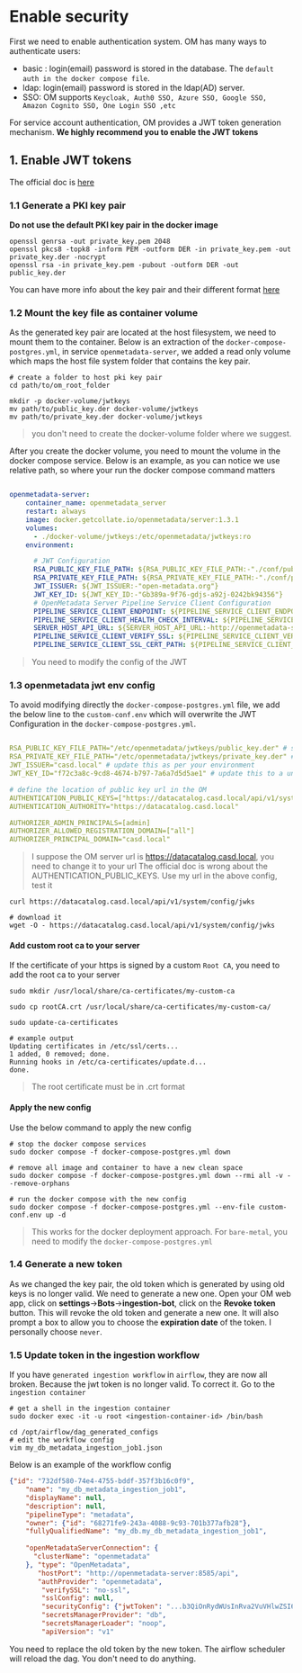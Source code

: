 # Enable security

First we need to enable authentication system. OM has many ways to authenticate users:
- basic : login(email) password is stored in the database. The `default auth in the docker compose file`.
- ldap: login(email) password is stored in the ldap(AD) server. 
- SSO: OM supports `Keycloak, Auth0 SSO, Azure SSO, Google SSO, Amazon Cognito SSO, One Login SSO ,etc` 

For service account authentication, OM provides a JWT token generation mechanism. **We highly recommend you
to enable the JWT tokens** 

## 1. Enable JWT tokens

The official doc is [here](https://docs.open-metadata.org/v1.4.x/deployment/security/enable-jwt-tokens)

### 1.1 Generate a PKI key pair

**Do not use the default PKI key pair in the docker image**

```shell
openssl genrsa -out private_key.pem 2048
openssl pkcs8 -topk8 -inform PEM -outform DER -in private_key.pem -out private_key.der -nocrypt
openssl rsa -in private_key.pem -pubout -outform DER -out public_key.der
```

You can have more info about the key pair and their different format [here](https://github.com/pengfei99/LinuxAdminSys/blob/main/docs/security/PKI/Manage_certs_csrs_keypaires_with_openssl.md)


### 1.2 Mount the key file as container volume

As the generated key pair are located at the host filesystem, we need to mount them to the container. Below is an 
extraction of the `docker-compose-postgres.yml`, in service `openmetadata-server`, we added a read only volume which
maps the host file system folder that contains the key pair.

```shell
# create a folder to host pki key pair
cd path/to/om_root_folder

mkdir -p docker-volume/jwtkeys
mv path/to/public_key.der docker-volume/jwtkeys
mv path/to/private_key.der docker-volume/jwtkeys
```
> you don't need to create the docker-volume folder where we suggest. 

After you create the docker volume, you need to mount the volume in the docker compose service. Below is an example,
as you can notice we use relative path, so where your run the docker compose command matters
 
```yaml

openmetadata-server:
    container_name: openmetadata_server
    restart: always
    image: docker.getcollate.io/openmetadata/server:1.3.1
    volumes:
      - ./docker-volume/jwtkeys:/etc/openmetadata/jwtkeys:ro
    environment:

      # JWT Configuration
      RSA_PUBLIC_KEY_FILE_PATH: ${RSA_PUBLIC_KEY_FILE_PATH:-"./conf/public_key.der"}
      RSA_PRIVATE_KEY_FILE_PATH: ${RSA_PRIVATE_KEY_FILE_PATH:-"./conf/private_key.der"}
      JWT_ISSUER: ${JWT_ISSUER:-"open-metadata.org"}
      JWT_KEY_ID: ${JWT_KEY_ID:-"Gb389a-9f76-gdjs-a92j-0242bk94356"}
      # OpenMetadata Server Pipeline Service Client Configuration
      PIPELINE_SERVICE_CLIENT_ENDPOINT: ${PIPELINE_SERVICE_CLIENT_ENDPOINT:-http://ingestion:8080}
      PIPELINE_SERVICE_CLIENT_HEALTH_CHECK_INTERVAL: ${PIPELINE_SERVICE_CLIENT_HEALTH_CHECK_INTERVAL:-300}
      SERVER_HOST_API_URL: ${SERVER_HOST_API_URL:-http://openmetadata-server:8585/api}
      PIPELINE_SERVICE_CLIENT_VERIFY_SSL: ${PIPELINE_SERVICE_CLIENT_VERIFY_SSL:-"no-ssl"}
      PIPELINE_SERVICE_CLIENT_SSL_CERT_PATH: ${PIPELINE_SERVICE_CLIENT_SSL_CERT_PATH:-""}

```

> You need to modify the config of the JWT

### 1.3 openmetadata jwt env config

To avoid modifying directly the `docker-compose-postgres.yml` file, we add the below line to the `custom-conf.env` which
will overwrite the JWT Configuration in the `docker-compose-postgres.yml`.

```yaml

RSA_PUBLIC_KEY_FILE_PATH="/etc/openmetadata/jwtkeys/public_key.der" # set the file path of the public key
RSA_PRIVATE_KEY_FILE_PATH="/etc/openmetadata/jwtkeys/private_key.der" # set the file path of the private key
JWT_ISSUER="casd.local" # update this as per your environment
JWT_KEY_ID="f72c3a8c-9cd8-4674-b797-7a6a7d5d5ae1" # update this to a unique uuid4, this will be present in the token header

# define the location of public key url in the OM
AUTHENTICATION_PUBLIC_KEYS=["https://datacatalog.casd.local/api/v1/system/config/jwks"] 
AUTHENTICATION_AUTHORITY="https://datacatalog.casd.local"

AUTHORIZER_ADMIN_PRINCIPALS=[admin]
AUTHORIZER_ALLOWED_REGISTRATION_DOMAIN=["all"]
AUTHORIZER_PRINCIPAL_DOMAIN="casd.local"
```
> I suppose the OM server url is https://datacatalog.casd.local, you need to change it to your url
> The official doc is wrong about the AUTHENTICATION_PUBLIC_KEYS. Use my url in the above config, test it

```shell
curl https://datacatalog.casd.local/api/v1/system/config/jwks

# download it 
wget -O - https://datacatalog.casd.local/api/v1/system/config/jwks
```

#### Add custom root ca to your server

If the certificate of your https is signed by a custom `Root CA`, you need to add the root ca to your server

```shell
sudo mkdir /usr/local/share/ca-certificates/my-custom-ca

sudo cp rootCA.crt /usr/local/share/ca-certificates/my-custom-ca/

sudo update-ca-certificates

# example output
Updating certificates in /etc/ssl/certs...
1 added, 0 removed; done.
Running hooks in /etc/ca-certificates/update.d...
done.
```

> The root certificate must be in .crt format

#### Apply the new config

Use the below command to apply the new config

```shell
# stop the docker compose services
sudo docker compose -f docker-compose-postgres.yml down

# remove all image and container to have a new clean space
sudo docker compose -f docker-compose-postgres.yml down --rmi all -v --remove-orphans

# run the docker compose with the new config
sudo docker compose -f docker-compose-postgres.yml --env-file custom-conf.env up -d
```
> This works for the docker deployment approach. For `bare-metal`, you need to modify the `docker-compose-postgres.yml`
> 
> 
### 1.4 Generate a new token

As we changed the key pair, the old token which is generated by using old keys is no longer valid. We need to generate
a new one.
Open your OM web app, click on **settings**->**Bots**->**ingestion-bot**, click on the **Revoke token** button.
This will revoke the old token and generate a new one. It will also prompt a box to allow you to choose the **expiration 
date** of the token. I personally choose `never`.

### 1.5 Update token in the ingestion workflow

If you have `generated ingestion workflow` in `airflow`, they are now all broken. Because the jwt token is no longer valid.
To correct it. Go to the `ingestion container`

```shell
# get a shell in the ingestion container
sudo docker exec -it -u root <ingestion-container-id> /bin/bash

cd /opt/airflow/dag_generated_configs
# edit the workflow config
vim my_db_metadata_ingestion_job1.json
```
Below is an example of the workflow config
```json
{"id": "732df580-74e4-4755-bddf-357f3b16c0f9", 
	"name": "my_db_metadata_ingestion_job1", 
	"displayName": null, 
	"description": null, 
	"pipelineType": "metadata", 
	"owner": {"id": "68271fe9-243a-4088-9c93-701b377afb28"}, 
	"fullyQualifiedName": "my_db.my_db_metadata_ingestion_job1", 
	
	"openMetadataServerConnection": {
      "clusterName": "openmetadata"
    }, "type": "OpenMetadata", 
       "hostPort": "http://openmetadata-server:8585/api", 
       "authProvider": "openmetadata", 
        "verifySSL": "no-ssl", 
        "sslConfig": null, 
		"securityConfig": {"jwtToken": "...b3QiOnRydWUsInRva2VuVHlwZSI6IkJPVCIsImlhdCI6MTcxODg3MTk2NCwiZX..."}, 
		"secretsManagerProvider": "db", 
		"secretsManagerLoader": "noop", 
		"apiVersion": "v1"

```

You need to replace the old token by the new token. The airflow scheduler will reload the dag. You don't need to do anything.

